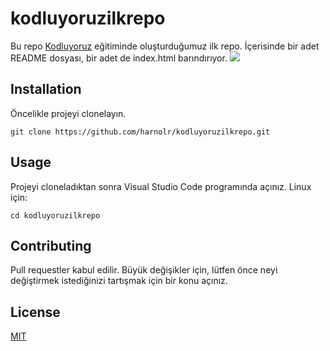 # kodluyoruzilkrepo
Bu repo [Kodluyoruz](https://www.kodluyoruz.org/) eğitiminde oluşturduğumuz ilk repo. İçerisinde bir adet README dosyası, bir adet de index.html barındırıyor.
![](ilkrepo.png)
## Installation
Öncelikle projeyi clonelayın.
```
git clone https://github.com/harnolr/kodluyoruzilkrepo.git
```
## Usage
Projeyi cloneladıktan sonra Visual Studio Code programında açınız.
Linux için:
```linux
cd kodluyoruzilkrepo
```
## Contributing
Pull requestler kabul edilir. Büyük değişikler için, lütfen önce neyi değiştirmek istediğinizi tartışmak için bir konu açınız.
## License
[MIT](https://choosealicense.com/licenses/mit/)

